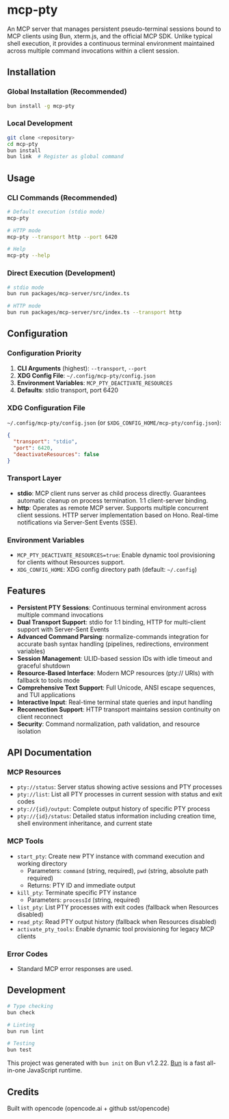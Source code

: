 # mcp-pty

An MCP server that manages persistent pseudo-terminal sessions bound to MCP clients using Bun, xterm.js, and the official MCP SDK. Unlike typical shell execution, it provides a continuous terminal environment maintained across multiple command invocations within a client session.

## Installation

### Global Installation (Recommended)

```bash
bun install -g mcp-pty
```

### Local Development

```bash
git clone <repository>
cd mcp-pty
bun install
bun link  # Register as global command
```

## Usage

### CLI Commands (Recommended)

```bash
# Default execution (stdio mode)
mcp-pty

# HTTP mode
mcp-pty --transport http --port 6420

# Help
mcp-pty --help
```

### Direct Execution (Development)

```bash
# stdio mode
bun run packages/mcp-server/src/index.ts

# HTTP mode
bun run packages/mcp-server/src/index.ts --transport http
```

## Configuration

### Configuration Priority

1. **CLI Arguments** (highest): `--transport`, `--port`
2. **XDG Config File**: `~/.config/mcp-pty/config.json`
3. **Environment Variables**: `MCP_PTY_DEACTIVATE_RESOURCES`
4. **Defaults**: stdio transport, port 6420

### XDG Configuration File

`~/.config/mcp-pty/config.json` (or `$XDG_CONFIG_HOME/mcp-pty/config.json`):

```json
{
  "transport": "stdio",
  "port": 6420,
  "deactivateResources": false
}
```

### Transport Layer

- **stdio**: MCP client runs server as child process directly. Guarantees automatic cleanup on process termination. 1:1 client-server binding.
- **http**: Operates as remote MCP server. Supports multiple concurrent client sessions. HTTP server implementation based on Hono. Real-time notifications via Server-Sent Events (SSE).

### Environment Variables

- `MCP_PTY_DEACTIVATE_RESOURCES=true`: Enable dynamic tool provisioning for clients without Resources support.
- `XDG_CONFIG_HOME`: XDG config directory path (default: `~/.config`)

## Features

- **Persistent PTY Sessions**: Continuous terminal environment across multiple command invocations
- **Dual Transport Support**: stdio for 1:1 binding, HTTP for multi-client support with Server-Sent Events
- **Advanced Command Parsing**: normalize-commands integration for accurate bash syntax handling (pipelines, redirections, environment variables)
- **Session Management**: ULID-based session IDs with idle timeout and graceful shutdown
- **Resource-Based Interface**: Modern MCP resources (pty:// URIs) with fallback to tools mode
- **Comprehensive Text Support**: Full Unicode, ANSI escape sequences, and TUI applications
- **Interactive Input**: Real-time terminal state queries and input handling
- **Reconnection Support**: HTTP transport maintains session continuity on client reconnect
- **Security**: Command normalization, path validation, and resource isolation

## API Documentation

### MCP Resources

- `pty://status`: Server status showing active sessions and PTY processes
- `pty://list`: List all PTY processes in current session with status and exit codes
- `pty://{id}/output`: Complete output history of specific PTY process
- `pty://{id}/status`: Detailed status information including creation time, shell environment inheritance, and current state

### MCP Tools

- `start_pty`: Create new PTY instance with command execution and working directory
  - Parameters: `command` (string, required), `pwd` (string, absolute path required)
  - Returns: PTY ID and immediate output
- `kill_pty`: Terminate specific PTY instance
  - Parameters: `processId` (string, required)
- `list_pty`: List PTY processes with exit codes (fallback when Resources disabled)
- `read_pty`: Read PTY output history (fallback when Resources disabled)
- `activate_pty_tools`: Enable dynamic tool provisioning for legacy MCP clients

### Error Codes

- Standard MCP error responses are used.

## Development

```bash
# Type checking
bun check

# Linting
bun run lint

# Testing
bun test
```

This project was generated with `bun init` on Bun v1.2.22. [Bun](https://bun.com) is a fast all-in-one JavaScript runtime.

## Credits

Built with opencode (opencode.ai + github sst/opencode)
